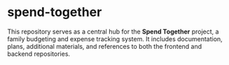 # spend-together
This repository serves as a central hub for the **Spend Together** project, a family budgeting and expense tracking system. It includes documentation, plans, additional materials, and references to both the frontend and backend repositories.

